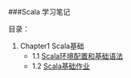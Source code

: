 ###Scala 学习笔记


目录：

1. Chapter1 Scala基础
	+ 1.1 [Scala环境配置和基础语法](chapter01/1.1.md)
	+ 1.2 [Scala基础作业](chapter01/1.2.md)
